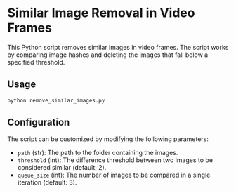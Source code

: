 # Similar Image Removal in Video Frames

This Python script removes similar images in video frames. The script works by comparing image hashes and deleting the images that fall below a specified threshold.

## Usage
```sh
python remove_similar_images.py
```

## Configuration
The script can be customized by modifying the following parameters:

- `path` (str): The path to the folder containing the images.
- `threshold` (int): The difference threshold between two images to be considered similar (default: 2).
- `queue_size` (int): The number of images to be compared in a single iteration (default: 3).

